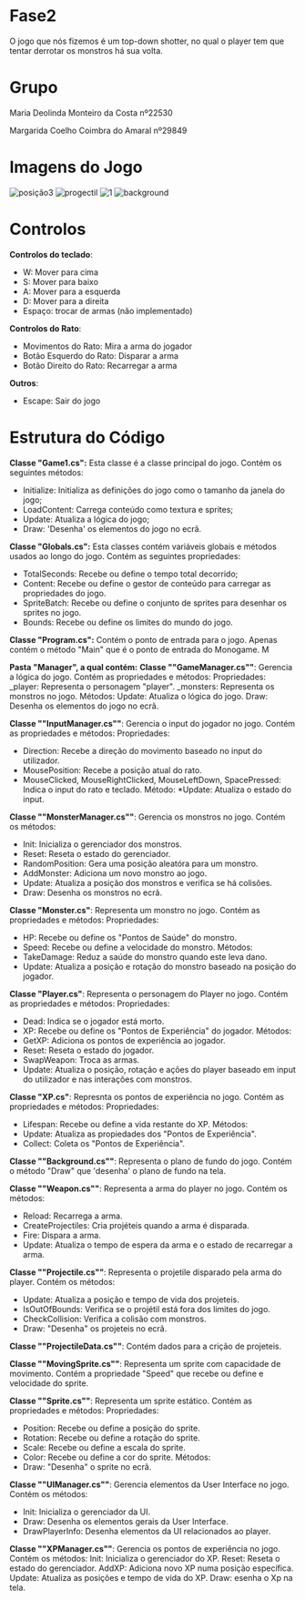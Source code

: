 # Fase2
O jogo que nós fizemos é um top-down shotter, no qual o player tem que tentar derrotar os monstros há sua volta.

# Grupo
Maria Deolinda Monteiro da Costa nº22530

Margarida Coelho Coimbra do Amaral nº29849

# Imagens do Jogo
![posição3](https://github.com/theseaweed2005/Fase1/assets/150022513/933182dd-6ed7-4e00-8ef1-abe0aa0bb533)
![progectil](https://github.com/theseaweed2005/Fase1/assets/150022513/53317ffb-4894-4021-a251-3a1074f3095c)
![1](https://github.com/theseaweed2005/Fase1/assets/150022513/03ab4861-4f5c-4060-8c7c-45b9d22487f1)
![background](https://github.com/theseaweed2005/Fase1/assets/150022513/dadba694-ea68-4502-8210-260bfd7ee57a)


# Controlos


**Controlos do teclado**:

* W: Mover para cima
* S: Mover para baixo
* A: Mover para a esquerda
* D: Mover para a direita
* Espaço: trocar de armas (não implementado)

**Controlos do Rato**:
* Movimentos do Rato: Mira a arma do jogador
* Botão Esquerdo do Rato: Disparar a arma
* Botão Direito do Rato: Recarregar a arma

**Outros**:
* Escape: Sair do jogo






# Estrutura do Código

**Classe "Game1.cs":** Esta classe é a classe principal do jogo. Contém os seguintes métodos:
* Initialize: Initializa as definições do jogo como o tamanho da janela do jogo;
* LoadContent: Carrega conteúdo como textura e sprites;
* Update: Atualiza a lógica do jogo;
* Draw: 'Desenha' os elementos do jogo no ecrã.


**Classe "Globals.cs":** Esta classes contém variáveis globais e métodos usados ao longo do jogo. Contém as seguintes propriedades:
* TotalSeconds: Recebe ou define o tempo total decorrido;
* Content: Recebe ou define o gestor de conteúdo para carregar as propriedades do jogo.
* SpriteBatch: Recebe ou define o conjunto de sprites para desenhar os sprites no jogo.
* Bounds: Recebe ou define os limites do mundo do jogo. 


**Classe "Program.cs":** Contém o ponto de entrada para o jogo. Apenas contém o método "Main" que é o ponto de entrada do Monogame. M





**Pasta "Manager", a qual contém:**
**Classe ""GameManager.cs""**: Gerencia a lógica do jogo. Contém as propriedades e métodos:
Propriedades: 
_player: Representa o personagem "player".
_monsters: Representa os monstros no jogo.
Métodos:
Update: Atualiza o lógica do jogo.
Draw: Desenha os elementos do jogo no ecrã.


**Classe ""InputManager.cs""**: Gerencia o input do jogador no jogo. Contém as propriedades e métodos:
Propriedades: 
* Direction: Recebe a direção do movimento baseado no input do utilizador.
* MousePosition: Recebe a posição atual do rato. 
* MouseClicked, MouseRightClicked, MouseLeftDown, SpacePressed: Indica o input do rato e teclado.
Método:
*Update: Atualiza o estado do input.


**Classe ""MonsterManager.cs""**: Gerencia os monstros no jogo. Contém os métodos:
* Init: Inicializa o gerenciador dos monstros. 
* Reset: Reseta o estado do gerenciador.
* RandomPosition: Gera uma posição aleatóra para um monstro.
* AddMonster: Adiciona um novo monstro ao jogo.
* Update: Atualiza a posição dos monstros e verifica se há colisões.
* Draw: Desenha os monstros no ecrã.


**Classe "Monster.cs"**: Representa um monstro no jogo. Contém as propriedades e métodos:
Propriedades:
* HP: Recebe ou define os "Pontos de Saúde" do monstro.
* Speed: Recebe ou define a velocidade do monstro.
Métodos:
* TakeDamage: Reduz a saúde do monstro quando este leva dano. 
* Update: Atualiza a posição e rotação do monstro baseado na posição do jogador. 


**Classe "Player.cs"**: Representa o personagem do Player no jogo. Contém as propriedades e métodos:
Propriedades:
* Dead: Indica se o jogador está morto.
* XP: Recebe ou define os "Pontos de Experiência" do jogador.
Métodos:
* GetXP: Adiciona os pontos de experiência ao jogador. 
* Reset: Reseta o estado do jogador.
* SwapWeapon: Troca as armas.
* Update: Atualiza o posição, rotação e ações do player baseado em input do utilizador e nas interações com monstros.


**Classe "XP.cs"**: Represnta os pontos de experiência no jogo. Contém as propriedades e métodos:
Propriedades:
* Lifespan: Recebe ou define a vida restante do XP.
Métodos: 
* Update: Atualiza as propiedades dos "Pontos de Experiência".
* Collect: Coleta os "Pontos de Experiência".


**Classe ""Background.cs""**: Representa o plano de fundo do jogo. Contém o método "Draw" que 'desenha' o plano de fundo na tela.


**Classe ""Weapon.cs""**: Representa a arma do player no jogo. Contém os métodos:
* Reload: Recarrega a arma.
* CreateProjectiles: Cria projéteis quando a arma é disparada. 
* Fire: Dispara a arma.
* Update: Atualiza o tempo de espera da arma e o estado de recarregar a arma.


**Classe ""Projectile.cs""**: Representa o projetile disparado pela arma do player. Contém os métodos:
* Update: Atualiza a posição e tempo de vida dos projeteis. 
* IsOutOfBounds: Verifica se o projétil está fora dos limites do jogo.
* CheckCollision: Verifica a colisão com monstros. 
* Draw: "Desenha" os projeteis no ecrã.


**Classe ""ProjectileData.cs""**: Contém dados para a crição de projeteis.


**Classe ""MovingSprite.cs""**: Representa um sprite com capacidade de movimento. Contém a propriedade "Speed" que recebe ou define e velocidade do sprite.


**Classe ""Sprite.cs""**: Representa um sprite estático. Contém as propriedades e métodos:
Propriedades: 
* Position: Recebe ou define a posição do sprite.
* Rotation: Recebe ou define a rotação do sprite.
* Scale: Recebe ou define a escala do sprite.
* Color: Recebe ou define a cor do sprite.
Métodos:
* Draw: "Desenha" o sprite no ecrã.





**Classe ""UIManager.cs""**: Gerencia elementos da User Interface no jogo. Contém os métodos:
* Init: Inicializa o gerenciador da UI.
* Draw: Desenha os elementos gerais da User Interface.
* DrawPlayerInfo: Desenha elementos da UI relacionados ao player.





**Classe ""XPManager.cs""**: Gerencia os pontos de experiência no jogo. Contém os métodos:
Init: Inicializa o gerenciador do XP.
Reset: Reseta o estado do gerenciador. 
AddXP: Adiciona novo XP numa posição específica.
Update: Atualiza as posições e tempo de vida do XP.
Draw: esenha o Xp na tela. 
